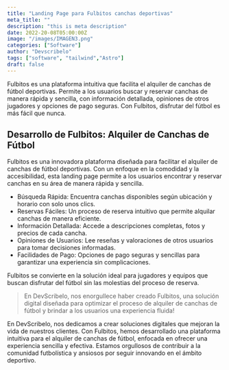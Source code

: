 ```yaml
---
title: "Landing Page para Fulbitos canchas deportivas"
meta_title: ""
description: "this is meta description"
date: 2022-20-08T05:00:00Z
image: "/images/IMAGEN3.png"
categories: ["Software"]
author: "Devscribelo"
tags: ["software", "tailwind","Astro"]
draft: false
---
```


<div class="text-justify">
  Fulbitos es una plataforma intuitiva que facilita el alquiler de canchas de fútbol deportivas. Permite a los usuarios buscar y reservar canchas de manera rápida y sencilla, con información detallada, opiniones de otros jugadores y opciones de pago seguras. Con Fulbitos, disfrutar del fútbol es más fácil que nunca.

  ## Desarrollo de Fulbitos: Alquiler de Canchas de Fútbol

  Fulbitos es una innovadora plataforma diseñada para facilitar el alquiler de canchas de fútbol deportivas. Con un enfoque en la comodidad y la accesibilidad, esta landing page permite a los usuarios encontrar y reservar canchas en su área de manera rápida y sencilla.

  - Búsqueda Rápida: Encuentra canchas disponibles según ubicación y horario con solo unos clics.
  - Reservas Fáciles: Un proceso de reserva intuitivo que permite alquilar canchas de manera eficiente.
  - Información Detallada: Accede a descripciones completas, fotos y precios de cada cancha.
  - Opiniones de Usuarios: Lee reseñas y valoraciones de otros usuarios para tomar decisiones informadas.
  - Facilidades de Pago: Opciones de pago seguras y sencillas para garantizar una experiencia sin complicaciones.

  Fulbitos se convierte en la solución ideal para jugadores y equipos que buscan disfrutar del fútbol sin las molestias del proceso de reserva.

  > En DevScribelo, nos enorgullece haber creado Fulbitos, una solución digital diseñada para optimizar el proceso de alquiler de canchas de fútbol y brindar a los usuarios una experiencia fluida!

  En DevScribelo, nos dedicamos a crear soluciones digitales que mejoran la vida de nuestros clientes. Con Fulbitos, hemos desarrollado una plataforma intuitiva para el alquiler de canchas de fútbol, enfocada en ofrecer una experiencia sencilla y efectiva. Estamos orgullosos de contribuir a la comunidad futbolística y ansiosos por seguir innovando en el ámbito deportivo.
</div>
